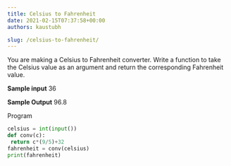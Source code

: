 ```yaml
---
title: Celsius to Fahrenheit
date: 2021-02-15T07:37:58+00:00
authors: kaustubh

slug: /celsius-to-fahrenheit/
---
```

You are making a Celsius to Fahrenheit converter. 
Write a function to take the Celsius value as an argument and return the corresponding Fahrenheit value. 
 
**Sample input** 
36 
 
**Sample Output** 
96.8



Program

```python title="file.py"
celsius = int(input())
def conv(c):
 return c*(9/5)+32
fahrenheit = conv(celsius)
print(fahrenheit)
```